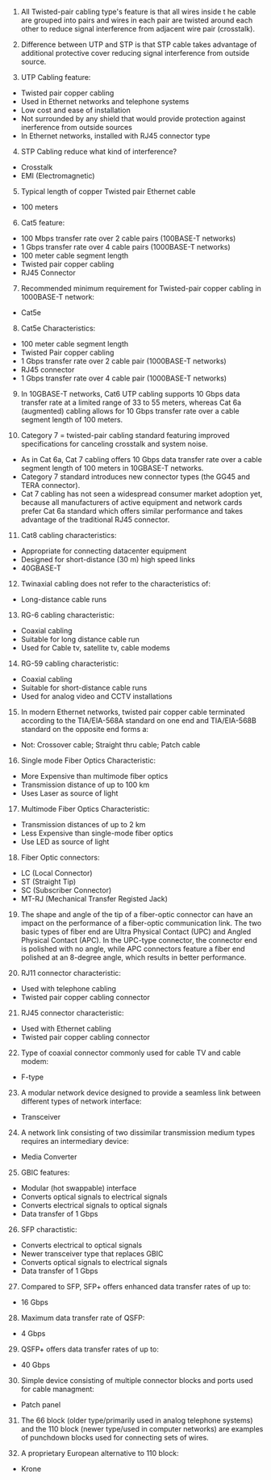 1. All Twisted-pair cabling type's feature is that all wires inside t he cable are grouped into pairs and wires in each pair are twisted around each other to reduce signal interference from adjacent wire pair (crosstalk).

2. Difference between UTP and STP is that STP cable takes advantage of additional protective cover reducing signal interference from outside source.

3. UTP Cabling feature:
- Twisted pair copper cabling
- Used in Ethernet networks and telephone systems
- Low cost and ease of installation
- Not surrounded by any shield that would provide protection against inerference from outside sources
- In Ethernet networks, installed with RJ45 connector type

4. STP Cabling reduce what kind of interference?
- Crosstalk
- EMI (Electromagnetic)

5. Typical length of copper Twisted pair Ethernet cable
- 100 meters

6. Cat5 feature:
- 100 Mbps transfer rate over 2 cable pairs (100BASE-T networks)
- 1 Gbps transfer rate over 4 cable pairs (1000BASE-T networks)
- 100 meter cable segment length
- Twisted pair copper cabling
- RJ45 Connector

7. Recommended minimum requirement for Twisted-pair copper cabling in 1000BASE-T network:
- Cat5e

8. Cat5e Characteristics:
- 100 meter cable segment length
- Twisted Pair copper cabling
- 1 Gbps transfer rate over 2 cable pair (1000BASE-T networks)
- RJ45 connector
- 1 Gbps transfer rate over 4 cable pair (1000BASE-T networks)

9. In 10GBASE-T networks, Cat6 UTP cabling supports 10 Gbps data transfer rate at a limited range of 33 to 55 meters, whereas Cat 6a (augmented) cabling allows for 10 Gbps transfer rate over a cable segment length of 100 meters.

10. Category 7 = twisted-pair cabling standard featuring improved specifications for canceling crosstalk and system noise.
- As in Cat 6a, Cat 7 cabling offers 10 Gbps data transfer rate over a cable segment length of 100 meters in 10GBASE-T networks.
- Category 7 standard introduces new connector types (the GG45 and TERA connector).
- Cat 7 cabling has not seen a widespread consumer market adoption yet, because all manufacturers of active equipment and network cards prefer Cat 6a standard which offers similar performance and takes advantage of the traditional RJ45 connector.

11. Cat8 cabling characteristics:
- Appropriate for connecting datacenter equipment
- Designed for short-distance (30 m) high speed links
- 40GBASE-T

12. Twinaxial cabling does not refer to the characteristics of:
- Long-distance cable runs

13. RG-6 cabling characteristic:
- Coaxial cabling
- Suitable for long distance cable run
- Used for Cable tv, satellite tv, cable modems

14. RG-59 cabling characteristic:
- Coaxial cabling
- Suitable for short-distance cable runs
- Used for analog video and CCTV installations

15. In modern Ethernet networks, twisted pair copper cable terminated according to the TIA/EIA-568A standard on one end and TIA/EIA-568B standard on the opposite end forms a:
- Not: Crossover cable; Straight thru cable; Patch cable

16. Single mode Fiber Optics Characteristic:
- More Expensive than multimode fiber optics
- Transmission distance of up to 100 km
- Uses Laser as source of light

17. Multimode Fiber Optics Characteristic:
- Transmission distances of up to 2 km
- Less Expensive than single-mode fiber optics
- Use LED as source of light

18. Fiber Optic connectors:
- LC (Local Connector)
- ST (Straight Tip)
- SC (Subscriber Connector)
- MT-RJ (Mechanical Transfer Registed Jack)

19. The shape and angle of the tip of a fiber-optic connector can have an impact on the performance of a fiber-optic communication link. The two basic types of fiber end are Ultra Physical Contact (UPC) and Angled Physical Contact (APC). In the UPC-type connector, the connector end is polished with no angle, while APC connectors feature a fiber end polished at an 8-degree angle, which results in better performance.

20. RJ11 connector characteristic:
- Used with telephone cabling
- Twisted pair copper cabling connector

21. RJ45 connector characteristic:
- Used with Ethernet cabling
- Twisted pair copper cabling connector

22. Type of coaxial connector commonly used for cable TV and cable modem:
- F-type

23. A modular network device designed to provide a seamless link between different types of network interface:
- Transceiver 

24. A network link consisting of two dissimilar transmission medium types requires an intermediary device:
- Media Converter

25. GBIC features:
- Modular (hot swappable) interface
- Converts optical signals to electrical signals
- Converts electrical signals to optical signals
- Data transfer of 1 Gbps

26. SFP charactistic:
- Converts electrical to optical signals
- Newer transceiver type that replaces GBIC
- Converts optical signals to electrical signals
- Data transfer of 1 Gbps

27. Compared to SFP, SFP+ offers enhanced data transfer rates of up to:
- 16 Gbps

28. Maximum data transfer rate of QSFP:
- 4 Gbps

29. QSFP+ offers data transfer rates of up to:
- 40 Gbps

30. Simple device consisting of multiple connector blocks and ports used for cable managment:
- Patch panel

31. The 66 block (older type/primarily used in analog telephone systems) and the 110 block (newer type/used in computer networks) are examples of punchdown blocks used for connecting sets of wires.

32. A proprietary European alternative to 110 block:
- Krone 
